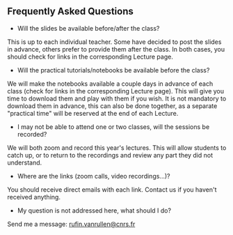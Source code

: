## Frequently Asked Questions


* Will the slides be available before/after the class?

This is up to each individual teacher. Some have decided to post the slides in advance, others prefer to provide them after the class. In both cases, 
you should check for links in the corresponding Lecture page.

* Will the practical tutorials/notebooks be available before the class?

We will make the notebooks available a couple days in advance of each class (check for links in the corresponding Lecture page). This will give you 
time to download them and play with them if you wish. It is not mandatory to download them in advance, this can also be done together, 
as a separate "practical time" will be reserved at the end of each Lecture. 

<!-- 
* Can I ask questions during the class?

Yes. feel free to unmute your mike and interrupt at any time. This is especially important when concepts need to be clarified. 
On the other hand, we do have a lot of ground to cover, so please let's not turn the class into a full-blown discussion. 
There are other opportunities for discussion of the concepts introduced in class--in particular, you can use our slack workspace 
to chat directly with the teachers and other students, both before and after each class. 

* Should I leave my camera on/off during the class?

This is up to you, but it would be nice if 3 or 4 students with good internet connections would agree to keep their video 
on--it's not very friendly for teachers to talk to a wall of black screens. 
-->

* I may not be able to attend one or two classes, will the sessions be recorded?

We will both zoom and record this year's lectures. <!-- But previous years' videos have been recorded and will be made available for a few weeks after the class. -->
This will allow students to catch up, or to return to the recordings and review any part they did not understand.

<!-- 
* Can I share the zoom link with other people not registered for the class?

In theory, unregistered students cannot attend the class. 
In practice, however, there is nothing to stop them from watching the zoom sessions. We won't be monitoring the list of participants, 
or checking their registration. The only thing that we would request is that only the "registered" students can interrupt the class 
and ask questions--otherwise it will be chaos...

* Can I share the link to the class video recordings with other (unregistered) people?

Feel free to share these links with individual people. Just don't post them on a public website.
* Where can I get help about the practical parts, Jupyter notebooks, tutorials and assignments?

Send a message on Slack. You can chat directly with a given teacher, or with the whole class.
-->

* Where are the links (zoom calls, video recordings...)?

You should receive direct emails with each link. Contact us if you haven't received anything.


* My question is not addressed here, what should I do?

Send me a message: rufin.vanrullen@cnrs.fr

